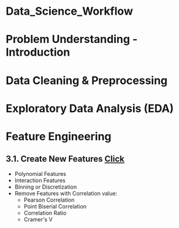# Data_Science_Workflow


# Problem Understanding - Introduction


# Data Cleaning & Preprocessing


# Exploratory Data Analysis (EDA)


# Feature Engineering
## 3.1. Create New Features [Click](https://github.com/RifatMuhtasim/Data_Science_Workflow/blob/main/3.1.Create_New_Features.ipynb)
- Polynomial Features
- Interaction Features
- Binning or Discretization
- Remove Features with Correlation value:
  - Pearson Correlation
  - Point Biserial Correlation
  - Correlation Ratio
  - Cramer's V
